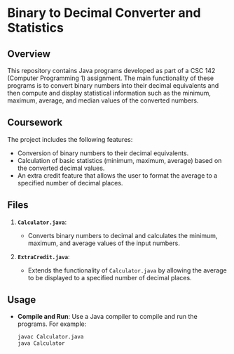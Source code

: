 # Binary to Decimal Converter and Statistics

## Overview

This repository contains Java programs developed as part of a CSC 142 (Computer Programming 1) assignment. The main functionality of these programs is to convert binary numbers into their decimal equivalents and then compute and display statistical information such as the minimum, maximum, average, and median values of the converted numbers.

## Coursework

The project includes the following features:
- Conversion of binary numbers to their decimal equivalents.
- Calculation of basic statistics (minimum, maximum, average) based on the converted decimal values.
- An extra credit feature that allows the user to format the average to a specified number of decimal places.

## Files

1. **`Calculator.java`**:
   - Converts binary numbers to decimal and calculates the minimum, maximum, and average values of the input numbers.

2. **`ExtraCredit.java`**:
   - Extends the functionality of `Calculator.java` by allowing the average to be displayed to a specified number of decimal places.

## Usage

- **Compile and Run**: Use a Java compiler to compile and run the programs. For example:
  ```bash
  javac Calculator.java
  java Calculator
